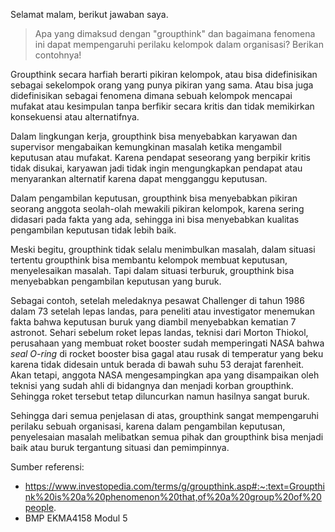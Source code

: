 Selamat malam, berikut jawaban saya.

> Apa yang dimaksud dengan "groupthink" dan bagaimana fenomena ini dapat mempengaruhi perilaku kelompok dalam organisasi? Berikan contohnya!

Groupthink secara harfiah berarti pikiran kelompok, atau bisa didefinisikan sebagai sekelompok orang yang punya pikiran yang sama. Atau bisa juga didefinisikan sebagai fenomena dimana sebuah kelompok mencapai mufakat atau kesimpulan tanpa berfikir secara kritis dan tidak memikirkan konsekuensi atau alternatifnya.

Dalam lingkungan kerja, groupthink bisa menyebabkan karyawan dan supervisor mengabaikan kemungkinan masalah ketika mengambil keputusan atau mufakat. Karena pendapat seseorang yang berpikir kritis tidak disukai, karyawan jadi tidak ingin mengungkapkan pendapat atau menyarankan alternatif karena dapat mengganggu keputusan.

Dalam pengambilan keputusan, groupthink bisa menyebabkan pikiran seorang anggota seolah-olah mewakili pikiran kelompok, karena sering didasari pada fakta yang ada, sehingga ini bisa menyebabkan kualitas pengambilan keputusan tidak lebih baik.

Meski begitu, groupthink tidak selalu menimbulkan masalah, dalam situasi tertentu groupthink bisa membantu kelompok membuat keputusan, menyelesaikan masalah. Tapi dalam situasi terburuk, groupthink bisa menyebabkan pengambilan keputusan yang buruk.

Sebagai contoh, setelah meledaknya pesawat Challenger di tahun 1986 dalam 73 setelah lepas landas, para peneliti atau investigator menemukan fakta bahwa keputusan buruk yang diambil menyebabkan kematian 7 astronot. 
Sehari sebelum roket lepas landas, teknisi dari Morton Thiokol, perusahaan yang membuat roket booster sudah memperingati NASA bahwa *seal O-ring* di rocket booster bisa gagal atau rusak di temperatur yang beku karena tidak didesain untuk berada di bawah suhu 53 derajat farenheit. 
Akan tetapi, anggota NASA mengesampingkan apa yang disampaikan oleh teknisi yang sudah ahli di bidangnya dan menjadi korban groupthink. Sehingga roket tersebut tetap diluncurkan namun hasilnya sangat buruk.

Sehingga dari semua penjelasan di atas, groupthink sangat mempengaruhi perilaku sebuah organisasi, karena dalam pengambilan keputusan, penyelesaian masalah melibatkan semua pihak dan groupthink bisa menjadi baik atau buruk tergantung situasi dan pemimpinnya.

Sumber referensi:
- https://www.investopedia.com/terms/g/groupthink.asp#:~:text=Groupthink%20is%20a%20phenomenon%20that,of%20a%20group%20of%20people.
- BMP EKMA4158 Modul 5